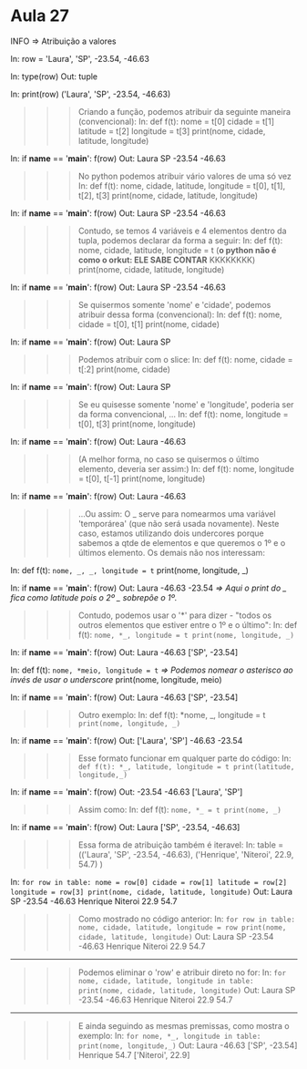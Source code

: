# Aula 27

INFO => Atribuição a valores

In: row = 'Laura', 'SP', -23.54, -46.63

In: type(row)
Out: tuple

In: print(row)
('Laura', 'SP', -23.54, -46.63)

>>> Criando a função, podemos atribuir da seguinte maneira (convencional):
In: def f(t):
        nome = t[0]
        cidade = t[1]
        latitude = t[2]
        longitude = t[3]
        print(nome, cidade, latitude, longitude)

In: if __name__ == '__main__':
        f(row)
Out:
Laura SP -23.54 -46.63

>>> No python podemos atribuir vário valores de uma só vez
In: def f(t):
        nome, cidade, latitude, longitude = t[0], t[1], t[2], t[3]
        print(nome, cidade, latitude, longitude)

In: if __name__ == '__main__':
        f(row)
Out:
Laura SP -23.54 -46.63

>>> Contudo, se temos 4 variáveis e 4 elementos dentro da tupla, podemos declarar da forma a seguir:
In: def f(t):
        nome, cidade, latitude, longitude = t (__o python não é como o orkut: ELE SABE CONTAR__ KKKKKKKK)
        print(nome, cidade, latitude, longitude)

In: if __name__ == '__main__':
        f(row)
Out:
Laura SP -23.54 -46.63

>>> Se quisermos somente 'nome' e 'cidade', podemos atribuir dessa forma (convencional):
In: def f(t):
        nome, cidade = t[0], t[1]
        print(nome, cidade)

In: if __name__ == '__main__':
        f(row)
Out:
Laura SP

>>> Podemos atribuir com o slice:
In: def f(t):
        nome, cidade = t[:2]
        print(nome, cidade)

In: if __name__ == '__main__':
        f(row)
Out:
Laura SP

>>> Se eu quisesse somente 'nome' e 'longitude', poderia ser da forma convencional, ...
In: def f(t):
        nome, longitude = t[0], t[3]
        print(nome, longitude)

In: if __name__ == '__main__':
        f(row)
Out:
Laura -46.63

>>> (A melhor forma, no caso se quisermos o último elemento, deveria ser assim:)
In: def f(t):
        nome, longitude = t[0], t[-1]
        print(nome, longitude)

In: if __name__ == '__main__':
        f(row)
Out:
Laura -46.63

>>> ...Ou assim: O _ serve para nomearmos uma variável 'temporárea' (que não será usada novamente). Neste caso, estamos utilizando dois undercores porque sabemos a qtde de elementos e que queremos o 1º e o últimos elemento. Os demais não nos interessam:

In: def f(t):
        `nome, _, _, longitude = t`
        print(nome, longitude, _)

In: if __name__ == '__main__':
        f(row)
Out:
Laura -46.63 -23.54 *=> Aqui o print do _ fica como latitude pois o 2º _ sobrepõe o 1º.*

>>> Contudo, podemos usar o '*' para dizer - "todos os outros elementos que estiver entre o 1º e o último":
In: def f(t):
        `nome, *_, longitude = t
        print(nome, longitude, _)`

In: if __name__ == '__main__':
        f(row)
Out:
Laura -46.63 ['SP', -23.54]

In: def f(t):
        `nome, *meio, longitude = t` *=> Podemos nomear o asterisco ao invés de usar o underscore*
        print(nome, longitude, meio)

In: if __name__ == '__main__':
        f(row)
Out:
Laura -46.63 ['SP', -23.54]

>>> Outro exemplo:
In: def f(t):
        *nome, _, longitude = t
        `print(nome, longitude, _)`

In: if __name__ == '__main__':
        f(row)
Out:
['Laura', 'SP'] -46.63 -23.54

>>> Esse formato funcionar em qualquer parte do código:
In: `def f(t):
        *_, latitude, longitude = t
        print(latitude, longitude,_)`

In: if __name__ == '__main__':
        f(row)
Out:
-23.54 -46.63 ['Laura', 'SP']

>>> Assim como:
In: def f(t):
        `nome, *_ = t
        print(nome, _)`

In: if __name__ == '__main__':
        f(row)
Out:
Laura ['SP', -23.54, -46.63]

>>> Essa forma de atribuição também é iteravel:
In: table = (('Laura', 'SP', -23.54, -46.63),
             ('Henrique', 'Niteroi', 22.9, 54.7)
            )

In: `for row in table:
        nome = row[0]
        cidade = row[1]
        latitude = row[2]
        longitude = row[3]
        print(nome, cidade, latitude, longitude)`
Out:
Laura SP -23.54 -46.63
Henrique Niteroi 22.9 54.7

>>> Como mostrado no código anterior:
In: `for row in table:
        nome, cidade, latitude, longitude = row
        print(nome, cidade, latitude, longitude)`
Out:
Laura SP -23.54 -46.63
Henrique Niteroi 22.9 54.7

***

>>> Podemos eliminar o 'row' e atribuir direto no for:
In: `for nome, cidade, latitude, longitude in table:
        print(nome, cidade, latitude, longitude)`
Out:
Laura SP -23.54 -46.63
Henrique Niteroi 22.9 54.7

***

>>> E ainda seguindo as mesmas premissas, como mostra o exemplo:
In: `for nome, *_, longitude in table:
        print(nome, longitude,_)`
Out:
Laura -46.63 ['SP', -23.54]
Henrique 54.7 ['Niteroi', 22.9]
